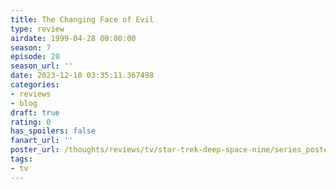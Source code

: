 ```yaml
---
title: The Changing Face of Evil
type: review
airdate: 1999-04-28 00:00:00
season: 7
episode: 20
season_url: ''
date: 2023-12-10 03:35:11.367498
categories:
- reviews
- blog
draft: true
rating: 0
has_spoilers: false
fanart_url: ''
poster_url: /thoughts/reviews/tv/star-trek-deep-space-nine/series_poster.jpg
tags:
- tv
---
```


